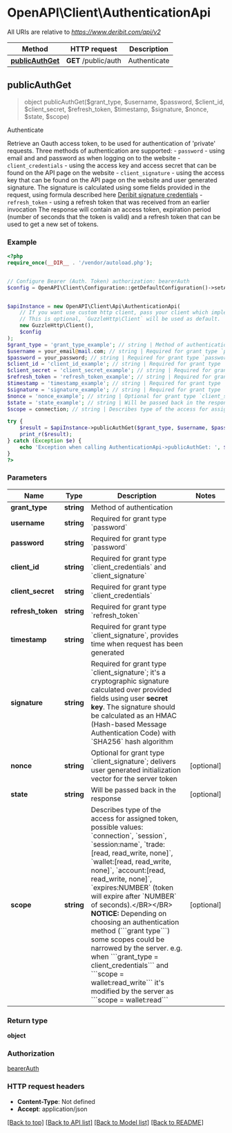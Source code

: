 # OpenAPI\Client\AuthenticationApi

All URIs are relative to *https://www.deribit.com/api/v2*

Method | HTTP request | Description
------------- | ------------- | -------------
[**publicAuthGet**](AuthenticationApi.md#publicAuthGet) | **GET** /public/auth | Authenticate



## publicAuthGet

> object publicAuthGet($grant_type, $username, $password, $client_id, $client_secret, $refresh_token, $timestamp, $signature, $nonce, $state, $scope)

Authenticate

Retrieve an Oauth access token, to be used for authentication of 'private' requests.  Three methods of authentication are supported:  - <code>password</code> - using email and and password as when logging on to the website - <code>client_credentials</code> - using the access key and access secret that can be found on the API page on the website - <code>client_signature</code> - using the access key that can be found on the API page on the website and user generated signature. The signature is calculated using some fields provided in the request, using formula described here [Deribit signature credentials](#additional-authorization-method-deribit-signature-credentials) - <code>refresh_token</code> - using a refresh token that was received from an earlier invocation  The response will contain an access token, expiration period (number of seconds that the token is valid) and a refresh token that can be used to get a new set of tokens.

### Example

```php
<?php
require_once(__DIR__ . '/vendor/autoload.php');


// Configure Bearer (Auth. Token) authorization: bearerAuth
$config = OpenAPI\Client\Configuration::getDefaultConfiguration()->setAccessToken('YOUR_ACCESS_TOKEN');


$apiInstance = new OpenAPI\Client\Api\AuthenticationApi(
    // If you want use custom http client, pass your client which implements `GuzzleHttp\ClientInterface`.
    // This is optional, `GuzzleHttp\Client` will be used as default.
    new GuzzleHttp\Client(),
    $config
);
$grant_type = 'grant_type_example'; // string | Method of authentication
$username = your_email@mail.com; // string | Required for grant type `password`
$password = your_password; // string | Required for grant type `password`
$client_id = 'client_id_example'; // string | Required for grant type `client_credentials` and `client_signature`
$client_secret = 'client_secret_example'; // string | Required for grant type `client_credentials`
$refresh_token = 'refresh_token_example'; // string | Required for grant type `refresh_token`
$timestamp = 'timestamp_example'; // string | Required for grant type `client_signature`, provides time when request has been generated
$signature = 'signature_example'; // string | Required for grant type `client_signature`; it's a cryptographic signature calculated over provided fields using user **secret key**. The signature should be calculated as an HMAC (Hash-based Message Authentication Code) with `SHA256` hash algorithm
$nonce = 'nonce_example'; // string | Optional for grant type `client_signature`; delivers user generated initialization vector for the server token
$state = 'state_example'; // string | Will be passed back in the response
$scope = connection; // string | Describes type of the access for assigned token, possible values: `connection`, `session`, `session:name`, `trade:[read, read_write, none]`, `wallet:[read, read_write, none]`, `account:[read, read_write, none]`, `expires:NUMBER` (token will expire after `NUMBER` of seconds).</BR></BR> **NOTICE:** Depending on choosing an authentication method (```grant type```) some scopes could be narrowed by the server. e.g. when ```grant_type = client_credentials``` and ```scope = wallet:read_write``` it's modified by the server as ```scope = wallet:read```

try {
    $result = $apiInstance->publicAuthGet($grant_type, $username, $password, $client_id, $client_secret, $refresh_token, $timestamp, $signature, $nonce, $state, $scope);
    print_r($result);
} catch (Exception $e) {
    echo 'Exception when calling AuthenticationApi->publicAuthGet: ', $e->getMessage(), PHP_EOL;
}
?>
```

### Parameters


Name | Type | Description  | Notes
------------- | ------------- | ------------- | -------------
 **grant_type** | **string**| Method of authentication |
 **username** | **string**| Required for grant type &#x60;password&#x60; |
 **password** | **string**| Required for grant type &#x60;password&#x60; |
 **client_id** | **string**| Required for grant type &#x60;client_credentials&#x60; and &#x60;client_signature&#x60; |
 **client_secret** | **string**| Required for grant type &#x60;client_credentials&#x60; |
 **refresh_token** | **string**| Required for grant type &#x60;refresh_token&#x60; |
 **timestamp** | **string**| Required for grant type &#x60;client_signature&#x60;, provides time when request has been generated |
 **signature** | **string**| Required for grant type &#x60;client_signature&#x60;; it&#39;s a cryptographic signature calculated over provided fields using user **secret key**. The signature should be calculated as an HMAC (Hash-based Message Authentication Code) with &#x60;SHA256&#x60; hash algorithm |
 **nonce** | **string**| Optional for grant type &#x60;client_signature&#x60;; delivers user generated initialization vector for the server token | [optional]
 **state** | **string**| Will be passed back in the response | [optional]
 **scope** | **string**| Describes type of the access for assigned token, possible values: &#x60;connection&#x60;, &#x60;session&#x60;, &#x60;session:name&#x60;, &#x60;trade:[read, read_write, none]&#x60;, &#x60;wallet:[read, read_write, none]&#x60;, &#x60;account:[read, read_write, none]&#x60;, &#x60;expires:NUMBER&#x60; (token will expire after &#x60;NUMBER&#x60; of seconds).&lt;/BR&gt;&lt;/BR&gt; **NOTICE:** Depending on choosing an authentication method (&#x60;&#x60;&#x60;grant type&#x60;&#x60;&#x60;) some scopes could be narrowed by the server. e.g. when &#x60;&#x60;&#x60;grant_type &#x3D; client_credentials&#x60;&#x60;&#x60; and &#x60;&#x60;&#x60;scope &#x3D; wallet:read_write&#x60;&#x60;&#x60; it&#39;s modified by the server as &#x60;&#x60;&#x60;scope &#x3D; wallet:read&#x60;&#x60;&#x60; | [optional]

### Return type

**object**

### Authorization

[bearerAuth](../../README.md#bearerAuth)

### HTTP request headers

- **Content-Type**: Not defined
- **Accept**: application/json

[[Back to top]](#) [[Back to API list]](../../README.md#documentation-for-api-endpoints)
[[Back to Model list]](../../README.md#documentation-for-models)
[[Back to README]](../../README.md)

